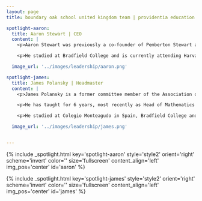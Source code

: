 ```yaml
---
layout: page
title: boundary oak school united kingdom team | providentia education — our heritage, their future | providentia education | hong kong

spotlight-aaron:
  title: Aaron Stewart | CEO
  content: |
    <p>Aaron Stewart was previously a co-founder of Pemberton Stewart and worked in the financial markets in London before moving to Hong Kong.</p>

    <p>He studied at Bradfield College and is currently attending Harvard Business School on the OPM Program.</p>

  image_url: '../images/leadership/aaron.png'

spotlight-james:
  title: James Polansky | Headmaster
  content: |
    <p>James Polansky is a former committee member of the Association of Teachers of Mathematics and UK Mathematical Association (Meridian Branch).</p>

    <p>He has taught for 6 years, most recently as Head of Mathematics and mentor for trainee teachers having qualified as a mathematics teacher in 2009, achieving a 1st Class (distinction) in his PGCE.</p> 

    <p>He studied at Colegio Monteagudo in Spain, Bradfield College and Cambridge University.</p>

  image_url: '../images/leadership/james.png'


---
```

<!-- aaron -->
{% include _spotlight.html key='spotlight-aaron' style='style2' orient='right' scheme='invert' color='' size='fullscreen' content_align='left' img_pos='center' id='aaron' %}
<!-- james -->
{% include _spotlight.html key='spotlight-james' style='style2' orient='right' scheme='invert' color='' size='fullscreen' content_align='left' img_pos='center' id='james' %}
